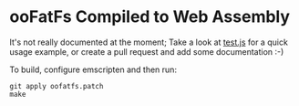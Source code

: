 # ooFatFs Compiled to Web Assembly

It's not really documented at the moment; Take a look at [test.js](test.js) for a quick usage example, or create a pull request and add some documentation :-)

To build, configure emscripten and then run:

```
git apply oofatfs.patch
make
```
